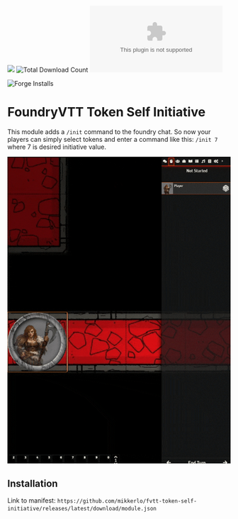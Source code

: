 ![](https://img.shields.io/badge/Foundry-v10-informational)
![Total Download Count](https://img.shields.io/github/downloads/mikkerlo/fvtt-token-self-initiative/total)
![Latest Release Download Count](https://img.shields.io/github/downloads/mikkerlo/fvtt-token-self-initiative/latest/module.zip)

<!--- Forge Bazaar Install % Badge -->
<!--- replace <your-module-name> with the `name` in your manifest -->
![Forge Installs](https://img.shields.io/badge/dynamic/json?label=Forge%20Installs&query=package.installs&suffix=%25&url=https%3A%2F%2Fforge-vtt.com%2Fapi%2Fbazaar%2Fpackage%2Fself-player-init&colorB=4aa94a)

# FoundryVTT Token Self Initiative

This module adds a `/init` command to the foundry chat. So now your players can simply select tokens and enter a command like this: `/init 7` where 7 is desired initiative value.

![Example](readme_files/fvtt-token-self-init-optimize.gif)

## Installation

Link to manifest: `https://github.com/mikkerlo/fvtt-token-self-initiative/releases/latest/download/module.json`

